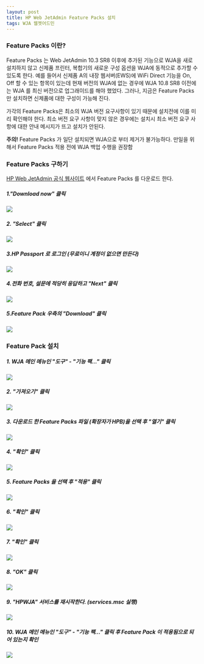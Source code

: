 ```yaml
---
layout: post
title: HP Web JetAdmin Feature Packs 설치
tags: WJA 웹젯어드민
---
```


### Feature Packs 이란?
Feature Packs 는 Web JetAdmin 10.3 SR8 이후에 추가된 기능으로 WJA을 새로 설치하지 않고 신제품 프린터, 복합기의 새로운 구성 옵션을 WJA에 동적으로 추가할 수 있도록 한다.  예를 들어서 신제품 A의 내장 웹서버(EWS)에 WiFi Direct 기능을 On, Off 할 수 있는 항목이 있는데 현재 버전의 WJA에 없는 경우에 WJA 10.8 SR8 이전에는 WJA 를 최신 버전으로 업그래이드를 해야 했었다. 그러나, 지금은 Feature Packs 만 설치하면 신제품에 대한 구성이 가능해 진다.

가각의 Feature Packs은 최소의 WJA 버전 요구사항이 있기 때문에 설치전에 이를 미리 확인해야 한다. 최소 버전 요구 사항이 맞지 않은 경우에는 설치시 최소 버전 요구 사항에 대한 안내 메시지가 뜨고 설치가 안된다.

**주의!**
Feature Packs 가 일단 설치되면 WJA으로 부터 제거가 불가능하다. 만일을 위해서 Feature Packs 적용 전에 WJA 백업 수행을 권장함

### Feature Packs 구하기
[HP Web JetAdmin 공식 웹사이트](http://hp.com/go/webjetadmin) 에서 Feature Packs 를 다운로드 한다.

##### 1."Download now" 클릭
![](../images/WJA_Download_00.png)

##### 2. "Select" 클릭
![](../images/WJA_Download_01.png)

##### 3.HP Passport 로 로그인 (무료이니 계정이 없으면 만든다)
![](../images/WJA_Download_02.png)

##### 4.전화 번호, 설문에 적당히 응답하고 "Next" 클릭
![](../images/WJA_Download_03.png)

##### 5.Feature Pack 우측의 "Download" 클릭 
![](../images/WJA_Download_04.png)

### Feature Pack 설치

##### 1. WJA 메인 메뉴인 "도구" - "기능 팩..." 클릭
![](../images/WJA_FP_00.png)

##### 2. "가져오기" 클릭
![](../images/WJA_FP_01.png)

##### 3. 다운로드 한 Feature Packs 파일 (확장자가 HPB)을 선택 후 "열기" 클릭
![](../images/WJA_FP_02.png)

##### 4. "확인" 클릭
![](../images/WJA_FP_03.png)

##### 5. Feature Packs 을 선택 후 "적용" 클릭
![](../images/WJA_FP_04.png)

##### 6. "확인" 클릭
![](../images/WJA_FP_05.png)

##### 7. "확인" 클릭
![](../images/WJA_FP_06.png)

##### 8. "OK" 클릭
![](../images/WJA_FP_07.png)

##### 9. "HPWJA" 서비스를 재시작한다. (services.msc 실행)
![](../images/WJA_FP_08.png)

##### 10. WJA 메인 메뉴인 "도구" - "기능 팩..." 클릭 후 Feature Pack 이 적용됨으로 되어 있는지 확인
![](../images/WJA_FP_09.png)
